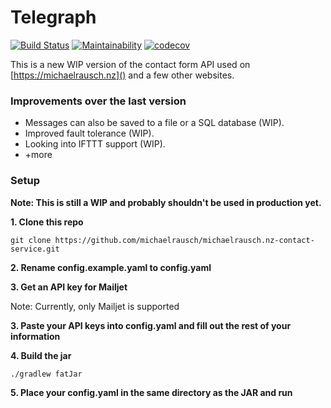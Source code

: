 # Telegraph
[![Build Status](https://travis-ci.org/michaelrausch/michaelrausch.nz-contact-service.svg?branch=master)](https://travis-ci.org/michaelrausch/michaelrausch.nz-contact-service)
[![Maintainability](https://api.codeclimate.com/v1/badges/01b62ede33372d1c44f7/maintainability)](https://codeclimate.com/github/michaelrausch/michaelrausch.nz-contact-service/maintainability)
[![codecov](https://codecov.io/gh/michaelrausch/michaelrausch.nz-contact-service/branch/master/graph/badge.svg)](https://codecov.io/gh/michaelrausch/michaelrausch.nz-contact-service)

This is a new WIP version of the contact form API used on [https://michaelrausch.nz]() and a few other websites. 

### Improvements over the last version
- Messages can also be saved to a file or a SQL database (WIP).
- Improved fault tolerance (WIP).
- Looking into IFTTT support (WIP).
- +more

### Setup
**Note: This is still a WIP and probably shouldn't be used in production yet.**

**1. Clone this repo**

``
    git clone https://github.com/michaelrausch/michaelrausch.nz-contact-service.git
``

**2. Rename config.example.yaml to config.yaml**

**3. Get an API key for Mailjet**

Note: Currently, only Mailjet is supported

**3. Paste your API keys into config.yaml and fill out the rest of your information**

**4. Build the jar**

``
./gradlew fatJar
``

**5. Place your config.yaml in the same directory as the JAR and run**

